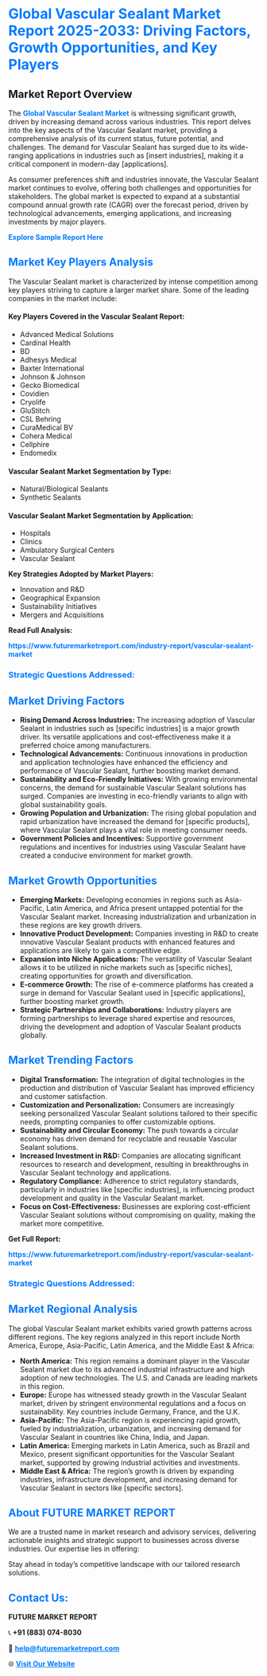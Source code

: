 <h1 style="color: #007BFF;">Global Vascular Sealant Market Report 2025-2033: Driving Factors, Growth Opportunities, and Key Players</h1>

<section id="overview">
<h2>Market Report Overview</h2>
<p>The <a href="https://www.futuremarketreport.com/industry-report/vascular-sealant-market" style="color: #007BFF; text-decoration: none;"><strong>Global Vascular Sealant Market</strong></a> is witnessing significant growth, driven by increasing demand across various industries. This report delves into the key aspects of the Vascular Sealant market, providing a comprehensive analysis of its current status, future potential, and challenges. The demand for Vascular Sealant has surged due to its wide-ranging applications in industries such as [insert industries], making it a critical component in modern-day [applications].</p>
<p>As consumer preferences shift and industries innovate, the Vascular Sealant market continues to evolve, offering both challenges and opportunities for stakeholders. The global market is expected to expand at a substantial compound annual growth rate (CAGR) over the forecast period, driven by technological advancements, emerging applications, and increasing investments by major players.</p>
</section>

<section id="overview">
<p><a href="https://www.futuremarketreport.com/request-sample/reportId=127461" style="color: #007BFF; text-decoration: none;"><strong>Explore Sample Report Here</strong></a></p>
</section>

<section id="key-players">
<h2 style="color: #007BFF;">Market Key Players Analysis</h2>
<p>The Vascular Sealant market is characterized by intense competition among key players striving to capture a larger market share. Some of the leading companies in the market include:</p>
<h4>Key Players Covered in the Vascular Sealant Report:</h4>
<ul><li>Advanced Medical Solutions</li><li>Cardinal Health</li><li>BD</li><li>Adhesys Medical</li><li>Baxter International</li><li>Johnson &amp; Johnson</li><li>Gecko Biomedical</li><li>Covidien</li><li>Cryolife</li><li>GluStitch</li><li>CSL Behring</li><li>CuraMedical BV</li><li>Cohera Medical</li><li>Cellphire</li><li>Endomedix</li></ul>
<h4>Vascular Sealant Market Segmentation by Type:</h4>
<ul><li>Natural/Biological Sealants</li><li>Synthetic Sealants</li></ul>

<h4>Vascular Sealant Market Segmentation by Application:</h4>
<ul><li>Hospitals</li><li>Clinics</li><li>Ambulatory Surgical Centers</li><li>Vascular Sealant</li></ul>
<p><strong>Key Strategies Adopted by Market Players:</strong></p>
<ul>
<li>Innovation and R&D</li>
<li>Geographical Expansion</li>
<li>Sustainability Initiatives</li>
<li>Mergers and Acquisitions</li>
</ul>
</section>

<section>
<p><strong>Read Full Analysis: </strong></p><a href="https://www.futuremarketreport.com/industry-report/vascular-sealant-market" style="color: #007BFF; text-decoration: none;"><strong>https://www.futuremarketreport.com/industry-report/vascular-sealant-market</strong></a>
<h3 style="color: #007BFF;">Strategic Questions Addressed:</h3>
</section>

<section id="driving-factors">
<h2 style="color: #007BFF;">Market Driving Factors</h2>
<ul>
<li><strong>Rising Demand Across Industries:</strong> The increasing adoption of Vascular Sealant in industries such as [specific industries] is a major growth driver. Its versatile applications and cost-effectiveness make it a preferred choice among manufacturers.</li>
<li><strong>Technological Advancements:</strong> Continuous innovations in production and application technologies have enhanced the efficiency and performance of Vascular Sealant, further boosting market demand.</li>
<li><strong>Sustainability and Eco-Friendly Initiatives:</strong> With growing environmental concerns, the demand for sustainable Vascular Sealant solutions has surged. Companies are investing in eco-friendly variants to align with global sustainability goals.</li>
<li><strong>Growing Population and Urbanization:</strong> The rising global population and rapid urbanization have increased the demand for [specific products], where Vascular Sealant plays a vital role in meeting consumer needs.</li>
<li><strong>Government Policies and Incentives:</strong> Supportive government regulations and incentives for industries using Vascular Sealant have created a conducive environment for market growth.</li>
</ul>
</section>

<section id="growth-opportunities">
<h2 style="color: #007BFF;">Market Growth Opportunities</h2>
<ul>
<li><strong>Emerging Markets:</strong> Developing economies in regions such as Asia-Pacific, Latin America, and Africa present untapped potential for the Vascular Sealant market. Increasing industrialization and urbanization in these regions are key growth drivers.</li>
<li><strong>Innovative Product Development:</strong> Companies investing in R&D to create innovative Vascular Sealant products with enhanced features and applications are likely to gain a competitive edge.</li>
<li><strong>Expansion into Niche Applications:</strong> The versatility of Vascular Sealant allows it to be utilized in niche markets such as [specific niches], creating opportunities for growth and diversification.</li>
<li><strong>E-commerce Growth:</strong> The rise of e-commerce platforms has created a surge in demand for Vascular Sealant used in [specific applications], further boosting market growth.</li>
<li><strong>Strategic Partnerships and Collaborations:</strong> Industry players are forming partnerships to leverage shared expertise and resources, driving the development and adoption of Vascular Sealant products globally.</li>
</ul>
</section>

<section id="trending-factors">
<h2 style="color: #007BFF;">Market Trending Factors</h2>
<ul>
<li><strong>Digital Transformation:</strong> The integration of digital technologies in the production and distribution of Vascular Sealant has improved efficiency and customer satisfaction.</li>
<li><strong>Customization and Personalization:</strong> Consumers are increasingly seeking personalized Vascular Sealant solutions tailored to their specific needs, prompting companies to offer customizable options.</li>
<li><strong>Sustainability and Circular Economy:</strong> The push towards a circular economy has driven demand for recyclable and reusable Vascular Sealant solutions.</li>
<li><strong>Increased Investment in R&D:</strong> Companies are allocating significant resources to research and development, resulting in breakthroughs in Vascular Sealant technology and applications.</li>
<li><strong>Regulatory Compliance:</strong> Adherence to strict regulatory standards, particularly in industries like [specific industries], is influencing product development and quality in the Vascular Sealant market.</li>
<li><strong>Focus on Cost-Effectiveness:</strong> Businesses are exploring cost-efficient Vascular Sealant solutions without compromising on quality, making the market more competitive.</li>
</ul>
</section>

<section>
<p><strong>Get Full Report: </strong></p><a href="https://www.futuremarketreport.com/industry-report/vascular-sealant-market" style="color: #007BFF; text-decoration: none;"><strong>https://www.futuremarketreport.com/industry-report/vascular-sealant-market</strong></a>
<h3 style="color: #007BFF;">Strategic Questions Addressed:</h3>
</section>


<section id="regional-analysis">
<h2 style="color: #007BFF;">Market Regional Analysis</h2>
<p>The global Vascular Sealant market exhibits varied growth patterns across different regions. The key regions analyzed in this report include North America, Europe, Asia-Pacific, Latin America, and the Middle East & Africa:</p>
<ul>
<li><strong>North America:</strong> This region remains a dominant player in the Vascular Sealant market due to its advanced industrial infrastructure and high adoption of new technologies. The U.S. and Canada are leading markets in this region.</li>
<li><strong>Europe:</strong> Europe has witnessed steady growth in the Vascular Sealant market, driven by stringent environmental regulations and a focus on sustainability. Key countries include Germany, France, and the U.K.</li>
<li><strong>Asia-Pacific:</strong> The Asia-Pacific region is experiencing rapid growth, fueled by industrialization, urbanization, and increasing demand for Vascular Sealant in countries like China, India, and Japan.</li>
<li><strong>Latin America:</strong> Emerging markets in Latin America, such as Brazil and Mexico, present significant opportunities for the Vascular Sealant market, supported by growing industrial activities and investments.</li>
<li><strong>Middle East & Africa:</strong> The region’s growth is driven by expanding industries, infrastructure development, and increasing demand for Vascular Sealant in sectors like [specific sectors].</li>
</ul>
</section>

<footer>
<h2 style="color: #007BFF;">About FUTURE MARKET REPORT</h2>
<p>We are a trusted name in market research and advisory services, delivering actionable insights and strategic support to businesses across diverse industries. Our expertise lies in offering:</p>

<p>Stay ahead in today’s competitive landscape with our tailored research solutions.</p>

<h2 style="color: #007BFF;">Contact Us:</h2>
<p><strong>FUTURE MARKET REPORT</strong></p>
<p>📞 <strong>+91 (883) 074-8030</strong></p>
<p>📧 <strong><a href="mailto:help@futuremarketreport.com" style="color: #007BFF;">help@futuremarketreport.com</a></strong></p>
<p>🌐 <strong><a href="https://www.futuremarketreport.com/" style="color: #007BFF;">Visit Our Website</a></strong></p>
</footer>